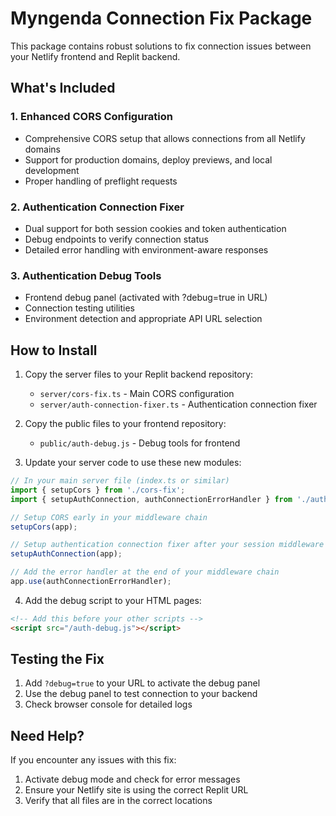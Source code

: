 # Myngenda Connection Fix Package

This package contains robust solutions to fix connection issues between your Netlify frontend and Replit backend.

## What's Included

### 1. Enhanced CORS Configuration
- Comprehensive CORS setup that allows connections from all Netlify domains
- Support for production domains, deploy previews, and local development
- Proper handling of preflight requests

### 2. Authentication Connection Fixer
- Dual support for both session cookies and token authentication
- Debug endpoints to verify connection status
- Detailed error handling with environment-aware responses

### 3. Authentication Debug Tools
- Frontend debug panel (activated with ?debug=true in URL)
- Connection testing utilities
- Environment detection and appropriate API URL selection

## How to Install

1. Copy the server files to your Replit backend repository:
   - `server/cors-fix.ts` - Main CORS configuration
   - `server/auth-connection-fixer.ts` - Authentication connection fixer

2. Copy the public files to your frontend repository:
   - `public/auth-debug.js` - Debug tools for frontend

3. Update your server code to use these new modules:

```typescript
// In your main server file (index.ts or similar)
import { setupCors } from './cors-fix';
import { setupAuthConnection, authConnectionErrorHandler } from './auth-connection-fixer';

// Setup CORS early in your middleware chain
setupCors(app);

// Setup authentication connection fixer after your session middleware
setupAuthConnection(app);

// Add the error handler at the end of your middleware chain
app.use(authConnectionErrorHandler);
```

4. Add the debug script to your HTML pages:

```html
<!-- Add this before your other scripts -->
<script src="/auth-debug.js"></script>
```

## Testing the Fix

1. Add `?debug=true` to your URL to activate the debug panel
2. Use the debug panel to test connection to your backend
3. Check browser console for detailed logs

## Need Help?

If you encounter any issues with this fix:
1. Activate debug mode and check for error messages
2. Ensure your Netlify site is using the correct Replit URL
3. Verify that all files are in the correct locations